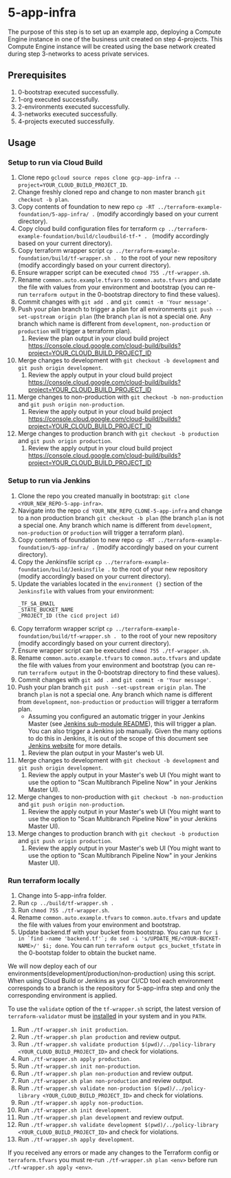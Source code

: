 # 5-app-infra

The purpose of this step is to set up an example app, deploying a Compute Engine instance in one of the business unit created on step 4-projects.
This Compute Engine instance will be created using the base network created during step 3-networks to acess private services.

## Prerequisites

1. 0-bootstrap executed successfully.
1. 1-org executed successfully.
1. 2-environments executed successfully.
1. 3-networks executed successfully.
1. 4-projects executed successfully.
## Usage

### Setup to run via Cloud Build
1. Clone repo `gcloud source repos clone gcp-app-infra --project=YOUR_CLOUD_BUILD_PROJECT_ID`.
1. Change freshly cloned repo and change to non master branch `git checkout -b plan`.
1. Copy contents of foundation to new repo `cp -RT ../terraform-example-foundation/5-app-infra/ .` (modify accordingly based on your current directory).
1. Copy cloud build configuration files for terraform `cp ../terraform-example-foundation/build/cloudbuild-tf-* . ` (modify accordingly based on your current directory).
1. Copy terraform wrapper script `cp ../terraform-example-foundation/build/tf-wrapper.sh . ` to the root of your new repository (modify accordingly based on your current directory).
1. Ensure wrapper script can be executed `chmod 755 ./tf-wrapper.sh`.
1. Rename `common.auto.example.tfvars` to `common.auto.tfvars` and update the file with values from your environment and bootstrap (you can re-run `terraform output` in the 0-bootstrap directory to find these values).
1. Commit changes with `git add .` and `git commit -m 'Your message'`.
1. Push your plan branch to trigger a plan for all environments `git push --set-upstream origin plan` (the branch `plan` is not a special one. Any branch which name is different from `development`, `non-production` or `production` will trigger a terraform plan).
    1. Review the plan output in your cloud build project https://console.cloud.google.com/cloud-build/builds?project=YOUR_CLOUD_BUILD_PROJECT_ID
1. Merge changes to development with `git checkout -b development` and `git push origin development`.
    1. Review the apply output in your cloud build project https://console.cloud.google.com/cloud-build/builds?project=YOUR_CLOUD_BUILD_PROJECT_ID
1. Merge changes to non-production with `git checkout -b non-production` and `git push origin non-production`.
    1. Review the apply output in your cloud build project https://console.cloud.google.com/cloud-build/builds?project=YOUR_CLOUD_BUILD_PROJECT_ID
1. Merge changes to production branch with `git checkout -b production` and `git push origin production`.
    1. Review the apply output in your cloud build project https://console.cloud.google.com/cloud-build/builds?project=YOUR_CLOUD_BUILD_PROJECT_ID

### Setup to run via Jenkins
1. Clone the repo you created manually in bootstrap: `git clone <YOUR_NEW_REPO-5-app-infra>`.
1. Navigate into the repo `cd YOUR_NEW_REPO_CLONE-5-app-infra` and change to a non production branch `git checkout -b plan` (the branch `plan` is not a special one. Any branch which name is different from `development`, `non-production` or `production` will trigger a terraform plan).
1. Copy contents of foundation to new repo `cp -RT ../terraform-example-foundation/5-app-infra/ .` (modify accordingly based on your current directory).
1. Copy the Jenkinsfile script `cp ../terraform-example-foundation/build/Jenkinsfile .` to the root of your new repository (modify accordingly based on your current directory).
1. Update the variables located in the `environment {}` section of the `Jenkinsfile` with values from your environment:
    ```
    _TF_SA_EMAIL
    _STATE_BUCKET_NAME
    _PROJECT_ID (the cicd project id)
    ```
1. Copy terraform wrapper script `cp ../terraform-example-foundation/build/tf-wrapper.sh . ` to the root of your new repository (modify accordingly based on your current directory).
1. Ensure wrapper script can be executed `chmod 755 ./tf-wrapper.sh`.
1. Rename `common.auto.example.tfvars` to `common.auto.tfvars` and update the file with values from your environment and bootstrap (you can re-run `terraform output` in the 0-bootstrap directory to find these values).
1. Commit changes with `git add .` and `git commit -m 'Your message'`.
1. Push your plan branch `git push --set-upstream origin plan`. The branch `plan` is not a special one. Any branch which name is different from `development`, `non-production` or `production` will trigger a terraform plan.
    - Assuming you configured an automatic trigger in your Jenkins Master (see [Jenkins sub-module README](../0-bootstrap/modules/jenkins-agent)), this will trigger a plan. You can also trigger a Jenkins job manually. Given the many options to do this in Jenkins, it is out of the scope of this document see [Jenkins website](http://www.jenkins.io) for more details.
    1. Review the plan output in your Master's web UI.
1. Merge changes to development with `git checkout -b development` and `git push origin development`.
    1. Review the apply output in your Master's web UI (You might want to use the option to "Scan Multibranch Pipeline Now" in your Jenkins Master UI).
1. Merge changes to non-production with `git checkout -b non-production` and `git push origin non-production`.
    1. Review the apply output in your Master's web UI (You might want to use the option to "Scan Multibranch Pipeline Now" in your Jenkins Master UI).
1. Merge changes to production branch with `git checkout -b production` and `git push origin production`.
    1. Review the apply output in your Master's web UI (You might want to use the option to "Scan Multibranch Pipeline Now" in your Jenkins Master UI).

### Run terraform locally
1. Change into 5-app-infra folder.
1. Run `cp ../build/tf-wrapper.sh .`
1. Run `chmod 755 ./tf-wrapper.sh`.
1. Rename `common.auto.example.tfvars` to `common.auto.tfvars` and update the file with values from your environment and bootstrap.
1. Update backend.tf with your bucket from bootstrap. You can run
```for i in `find -name 'backend.tf'`; do sed -i 's/UPDATE_ME/<YOUR-BUCKET-NAME>/' $i; done```.
You can run `terraform output gcs_bucket_tfstate` in the 0-bootstap folder to obtain the bucket name.

We will now deploy each of our environments(development/production/non-production) using this script.
When using Cloud Build or Jenkins as your CI/CD tool each environment corresponds to a branch is the repository for 5-app-infra step and only the corresponding environment is applied.

To use the `validate` option of the `tf-wrapper.sh` script, the latest version of `terraform-validator` must be [installed](https://github.com/forseti-security/policy-library/blob/master/docs/user_guide.md#how-to-use-terraform-validator) in your system and in you `PATH`.

1. Run `./tf-wrapper.sh init production`.
1. Run `./tf-wrapper.sh plan production` and review output.
1. Run `./tf-wrapper.sh validate production $(pwd)/../policy-library <YOUR_CLOUD_BUILD_PROJECT_ID>` and check for violations.
1. Run `./tf-wrapper.sh apply production`.
1. Run `./tf-wrapper.sh init non-production`.
1. Run `./tf-wrapper.sh plan non-production` and review output.
1. Run `./tf-wrapper.sh plan non-production` and review output.
1. Run `./tf-wrapper.sh validate non-production $(pwd)/../policy-library <YOUR_CLOUD_BUILD_PROJECT_ID>` and check for violations.
1. Run `./tf-wrapper.sh apply non-production`.
1. Run `./tf-wrapper.sh init development`.
1. Run `./tf-wrapper.sh plan development` and review output.
1. Run `./tf-wrapper.sh validate development $(pwd)/../policy-library <YOUR_CLOUD_BUILD_PROJECT_ID>` and check for violations.
1. Run `./tf-wrapper.sh apply development`.

If you received any errors or made any changes to the Terraform config or `terraform.tfvars` you must re-run `./tf-wrapper.sh plan <env>` before run `./tf-wrapper.sh apply <env>`.
